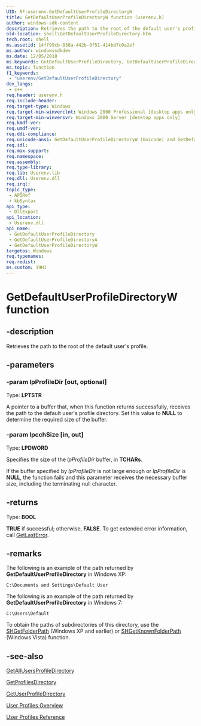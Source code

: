 ```yaml
---
UID: NF:userenv.GetDefaultUserProfileDirectoryW
title: GetDefaultUserProfileDirectoryW function (userenv.h)
author: windows-sdk-content
description: Retrieves the path to the root of the default user's profile.
old-location: shell\GetDefaultUserProfileDirectory.htm
tech.root: shell
ms.assetid: 14ff99cb-838a-442b-9f51-414bd7c0a2ef
ms.author: windowssdkdev
ms.date: 12/05/2018
ms.keywords: GetDefaultUserProfileDirectory, GetDefaultUserProfileDirectory function [Windows Shell], GetDefaultUserProfileDirectoryA, GetDefaultUserProfileDirectoryW, _shell_GetDefaultUserProfileDirectory, shell.GetDefaultUserProfileDirectory, userenv/GetDefaultUserProfileDirectory, userenv/GetDefaultUserProfileDirectoryA, userenv/GetDefaultUserProfileDirectoryW
ms.topic: function
f1_keywords: 
 - "userenv/GetDefaultUserProfileDirectory"
dev_langs:
 - c++
req.header: userenv.h
req.include-header: 
req.target-type: Windows
req.target-min-winverclnt: Windows 2000 Professional [desktop apps only]
req.target-min-winversvr: Windows 2000 Server [desktop apps only]
req.kmdf-ver: 
req.umdf-ver: 
req.ddi-compliance: 
req.unicode-ansi: GetDefaultUserProfileDirectoryW (Unicode) and GetDefaultUserProfileDirectoryA (ANSI)
req.idl: 
req.max-support: 
req.namespace: 
req.assembly: 
req.type-library: 
req.lib: Userenv.lib
req.dll: Userenv.dll
req.irql: 
topic_type:
 - APIRef
 - kbSyntax
api_type:
 - DllExport
api_location:
 - Userenv.dll
api_name:
 - GetDefaultUserProfileDirectory
 - GetDefaultUserProfileDirectoryA
 - GetDefaultUserProfileDirectoryW
targetos: Windows
req.typenames: 
req.redist: 
ms.custom: 19H1
---
```


# GetDefaultUserProfileDirectoryW function


## -description


Retrieves the path to the root of the default user's profile.


## -parameters




### -param lpProfileDir [out, optional]

Type: <b>LPTSTR</b>

A pointer to a buffer that, when this function returns successfully, receives the path to the default user's profile directory. Set this value to <b>NULL</b> to determine the required size of the buffer.


### -param lpcchSize [in, out]

Type: <b>LPDWORD</b>

Specifies the size of the <i>lpProfileDir</i> buffer, in <b>TCHARs</b>.
    
                        

If the buffer specified by <i>lpProfileDir</i> is not large enough or <i>lpProfileDir</i> is <b>NULL</b>, the function fails and this parameter receives the necessary buffer size, including the terminating null character.


## -returns



Type: <b>BOOL</b>

<b>TRUE</b> if successful; otherwise, <b>FALSE</b>. To get extended error information, call <a href="https://docs.microsoft.com/windows/desktop/api/errhandlingapi/nf-errhandlingapi-getlasterror">GetLastError</a>.




## -remarks



The following is an example of the path returned by <b>GetDefaultUserProfileDirectory</b> in Windows XP:

<pre class="syntax" xml:space="preserve"><code>C:\Documents and Settings\Default User</code></pre>
The following is an example of the path returned by <b>GetDefaultUserProfileDirectory</b> in Windows 7:

<pre class="syntax" xml:space="preserve"><code>C:\Users\Default</code></pre>
To obtain the paths of subdirectories of this directory, use the <a href="https://docs.microsoft.com/windows/desktop/api/shlobj_core/nf-shlobj_core-shgetfolderpatha">SHGetFolderPath</a> (Windows XP and earlier) or <a href="https://docs.microsoft.com/windows/desktop/api/shlobj_core/nf-shlobj_core-shgetknownfolderpath">SHGetKnownFolderPath</a> (Windows Vista) function.




## -see-also




<a href="https://docs.microsoft.com/windows/desktop/api/userenv/nf-userenv-getallusersprofiledirectorya">GetAllUsersProfileDirectory</a>



<a href="https://docs.microsoft.com/windows/desktop/api/userenv/nf-userenv-getprofilesdirectorya">GetProfilesDirectory</a>



<a href="https://docs.microsoft.com/windows/desktop/api/userenv/nf-userenv-getuserprofiledirectorya">GetUserProfileDirectory</a>



<a href="https://docs.microsoft.com/previous-versions/windows/desktop/legacy/bb776900(v=vs.85)">User Profiles Overview</a>



<a href="https://docs.microsoft.com/previous-versions/windows/desktop/legacy/bb776901(v=vs.85)">User Profiles Reference</a>
 

 

